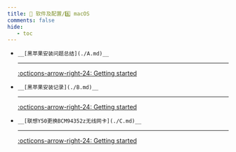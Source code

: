 ```yaml
---
title: 🎀 软件及配置/6️⃣ macOS
comments: false
hide:
   - toc
---
```


<div class="grid cards index-info" markdown>

-     __[黑苹果安装问题总结](./A.md)__

	---

	

	

	[:octicons-arrow-right-24: Getting started](./A.md)

-     __[黑苹果安装记录](./B.md)__

	---

	

	

	[:octicons-arrow-right-24: Getting started](./B.md)

-     __[联想Y50更换BCM94352z无线网卡](./C.md)__

	---

	

	

	[:octicons-arrow-right-24: Getting started](./C.md)

</div>